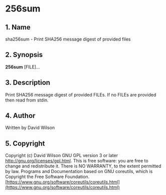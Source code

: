 # 256sum

## 1. Name

sha256sum - Print SHA256 message digest of provided files

## 2. Synopsis

**256sum** \[FILE\]...

## 3. Description

Print SHA256 message digest of provided FILEs. If no FILEs are provided
then read from stdin.

## 4. Author

Written by David Wilson

## 5. Copyright

Copyright (c) David Wilson   GNU GPL version 3 or later
<http://gnu.org/licenses/gpl.html>. This is free software: you are free
to change and redistribute it.  There is NO WARRANTY, to the extent
permitted by law.   Programs and Documentation based on GNU coreutils,
which is Copyright the Free Software Foundation.
[https://www.gnu.org/software/coreutils/coreutils.html](https://www.gnu.org/software/coreutils/coreutils.html)
